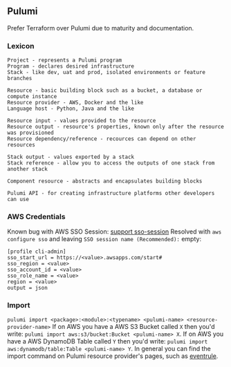 ## Pulumi

Prefer Terraform over Pulumi due to maturity and documentation.  

### Lexicon

```
Project - represents a Pulumi program
Program - declares desired infrastructure
Stack - like dev, uat and prod, isolated environments or feature branches

Resource - basic building block such as a bucket, a database or compute instance
Resource provider - AWS, Docker and the like 
Language host - Python, Java and the like

Resource input - values provided to the resource
Resource output - resource's properties, known only after the resource was provisioned
Resource dependency/reference - recources can depend on other resources

Stack output - values exported by a stack
Stack reference - allow you to access the outputs of one stack from another stack

Component resource - abstracts and encapsulates building blocks

Pulumi API - for creating infrastructure platforms other developers can use
```

### AWS Credentials

Known bug with AWS SSO Session: [support sso-session](https://github.com/pulumi/pulumi-aws/issues/2272)
Resolved with `aws configure sso` and leaving `SSO session name (Recommended):` empty:
```
[profile cli-admin]
sso_start_url = https://<value>.awsapps.com/start#
sso_region = <value>
sso_account_id = <value>
sso_role_name = <value>
region = <value>
output = json
```

### Import

`pulumi import <package>:<module>:<typename> <pulumi-name> <resource-provider-name>`
If on AWS you have a AWS S3 Bucket called `X` then you'd write: `pulumi import aws:s3/bucket:Bucket <pulumi-name> X`.
If on AWS you have a AWS DynamoDB Table called `Y` then you'd write: `pulumi import aws:dynamodb/table:Table <pulumi-name> Y`.
In general you can find the import command on Pulumi resource provider's pages, such as [eventrule](https://www.pulumi.com/registry/packages/aws/api-docs/cloudwatch/eventrule/).
